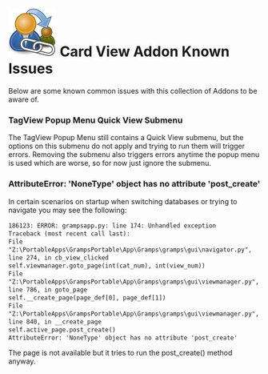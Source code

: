 ![CardView icon](icons/gramps-relation-linked.svg) Card View Addon Known Issues
===============

Below are some known common issues with this collection of Addons to be aware of.


### TagView Popup Menu Quick View Submenu

The TagView Popup Menu still contains a Quick View submenu, but the options on this submenu do not apply and trying to run them will trigger errors. Removing the submenu also triggers errors anytime the popup menu is used which are worse, so for now just ignore the submenu.


### AttributeError: 'NoneType' object has no attribute 'post_create'

In certain scenarios on startup when switching databases or trying to navigate you may see the following:

```
186123: ERROR: grampsapp.py: line 174: Unhandled exception
Traceback (most recent call last):
File "Z:\PortableApps\GrampsPortable\App\Gramps\gramps\gui\navigator.py", line 274, in cb_view_clicked
self.viewmanager.goto_page(int(cat_num), int(view_num))
File "Z:\PortableApps\GrampsPortable\App\Gramps\gramps\gui\viewmanager.py", line 786, in goto_page
self.__create_page(page_def[0], page_def[1])
File "Z:\PortableApps\GrampsPortable\App\Gramps\gramps\gui\viewmanager.py", line 840, in __create_page
self.active_page.post_create()
AttributeError: 'NoneType' object has no attribute 'post_create'
```

The page is not available but it tries to run the post_create() method anyway.
